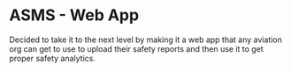 # ASMS - Web App

Decided to take it to the next level by making it a web app that any aviation org can get to use to upload their safety reports and then use it to get proper safety analytics.